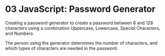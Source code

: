 # 03 JavaScript: Password Generator

Creating a password generator to create a password between 8 and 128 characters using a combination Uppercase, Lowercase, Special Characters, and Numbers.

The person using the generator determines the number of characters, and which types of characters are needed in the password.
